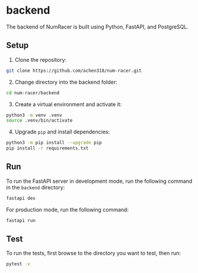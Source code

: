 # backend

The backend of NumRacer is built using Python, FastAPI, and PostgreSQL.

## Setup

1. Clone the repository:

```bash
git clone https://github.com/achen318/num-racer.git
```

2. Change directory into the backend folder:

```bash
cd num-racer/backend
```

3. Create a virtual environment and activate it:

```bash
python3 -m venv .venv
source .venv/bin/activate
```

4. Upgrade `pip` and install dependencies:

```bash
python3 -m pip install --upgrade pip
pip install -r requirements.txt
```

## Run

To run the FastAPI server in development mode, run the following command in the `backend` directory:

```bash
fastapi dev
```

For production mode, run the following command:

```bash
fastapi run
```

## Test

To run the tests, first browse to the directory you want to test, then run:

```bash
pytest -v
```
